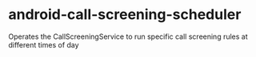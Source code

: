 # android-call-screening-scheduler
Operates the CallScreeningService to run specific call screening rules at different times of day

